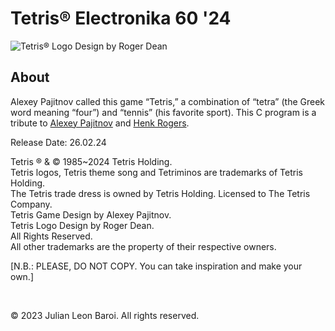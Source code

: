 # Tetris® Electronika 60 '24
![Tetris® Logo Design by Roger Dean](https://github.com/JulianLeonBaroi/Tetris-Electronika-60-24/assets/160746860/a090bb33-cc15-4956-9d03-4c3bc2506cce)
<p>
  <h2> About </h2>
  Alexey Pajitnov called this game “Tetris,” a combination of “tetra” (the Greek word meaning “four”) and “tennis” (his favorite sport). This C program is a tribute to
  <a href = "https://en.wikipedia.org/wiki/Alexey_Pajitnov">Alexey Pajitnov</a> and <a href = "https://en.wikipedia.org/wiki/Henk_Rogers">Henk Rogers</a>.
</p>
<p>
  Release Date: 26.02.24
</p>
<p>
Tetris ® & © 1985~2024 Tetris Holding. <br>
Tetris logos, Tetris theme song and Tetriminos are trademarks of Tetris Holding. <br>
The Tetris trade dress is owned by Tetris Holding. Licensed to The Tetris Company. <br>
Tetris Game Design by Alexey Pajitnov. <br>
Tetris Logo Design by Roger Dean. <br>
All Rights Reserved. <br>
All other trademarks are the property of their respective owners.
</p>
<p>
  [N.B.: PLEASE, DO NOT COPY. You can take inspiration and make your own.]
</p>
<br>
<p>
  © 2023 Julian Leon Baroi. All rights reserved.
</p>
